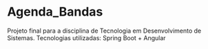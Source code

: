 # Agenda_Bandas
Projeto final para a disciplina de Tecnologia em Desenvolvimento de Sistemas. Tecnologias utilizadas: Spring Boot + Angular
